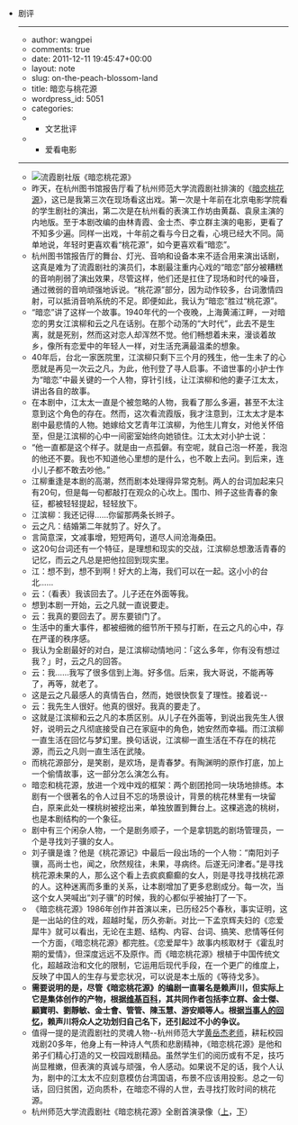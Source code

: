 - 剧评
    - ---
    - author: wangpei
    - comments: true
    - date: 2011-12-11 19:45:47+00:00
    - layout: note
    - slug: on-the-peach-blossom-land
    - title: 暗恋与桃花源
    - wordpress_id: 5051
    - categories:
    - - 文艺批评
    - - 爱看电影
    - ---
    - ![流霞剧社版《暗恋桃花源》](http://www.baibanbao.net/wp-content/uploads/2011/12/anliantaohuayuan.jpg)
    - 昨天，在杭州图书馆报告厅看了杭州师范大学流霞剧社排演的《[暗恋桃花源](http://www.douban.com/group/topic/2122620/)》，这已是我第三次在现场看这出戏。第一次是十年前在北京电影学院看的学生剧社的演出，第二次是在杭州看的表演工作坊由黄磊、袁泉主演的内地版。至于本剧改编的由林青霞、金士杰、李立群主演的电影，更看了不知多少遍。同样一出戏，十年前之看与今日之看，心境已经大不同。简单地说，年轻时更喜欢看“桃花源”，如今更喜欢看“暗恋”。
    - 杭州图书馆报告厅的舞台、灯光、音响和设备本来不适合用来演出话剧，这真是难为了流霞剧社的演员们，本剧最注重内心戏的“暗恋”部分被糟糕的音响削弱了演出效果，尽管这样，他们还是扛住了现场和时代的噪音，通过微弱的音响顽强地诉说。“桃花源”部分，因为动作较多，台词激情四射，可以抵消音响系统的不足。即便如此，我认为“暗恋”胜过“桃花源”。
    - “暗恋”讲了这样一个故事。1940年代的一个夜晚，上海黄浦江畔，一对暗恋的男女江滨柳和云之凡在话别。在那个动荡的“大时代”，此去不是生离，就是死别，然而这对恋人却浑然不觉。他们畅想着未来，漫谈着故乡，像所有恋爱中的年轻人一样，对生活充满最温柔的想象。
    - 40年后，台北一家医院里，江滨柳只剩下三个月的残生，他一生未了的心愿就是再见一次云之凡，为此，他刊登了寻人启事。不谙世事的小护士作为“暗恋”中最关键的一个人物，穿针引线，让江滨柳和他的妻子江太太，讲出各自的故事。
    - 在本剧中，江太太一直是个被忽略的人物，我看了那么多遍，甚至不太注意到这个角色的存在。然而，这次看流霞版，我才注意到，江太太才是本剧中最悲情的人物。她嫁给文艺青年江滨柳，为他生儿育女，对他关怀倍至，但是江滨柳的心中一间密室始终向她锁住。江太太对小护士说：
    - “他一直都是这个样子。就是由一点孤僻。有空呢，就自己泡一杯差，我泡的他还不要。我也不知道他心里想的是什么，也不敢上去问。到后来，连小儿子都不敢去吵他。”
    - 江柳重逢是本剧的高潮，然而剧本处理得异常克制。两人的台词加起来只有20句，但是每一句都敲打在观众的心坎上。围巾、辫子这些青春的象征，都被轻轻提起，轻轻放下。
    - 江滨柳：我还记得……你留那两条长辫子。
    - 云之凡：结婚第二年就剪了。好久了。
    - 言简意深，文减事增，短短两句，道尽人间沧海桑田。
    - 这20句台词还有一个特征，是理想和现实的交战，江滨柳总想激活青春的记忆，而云之凡总是把他拉回到现实里。
    - 江：想不到，想不到啊！好大的上海，我们可以在一起。这小小的台北……
    - 云：（看表）我该回去了。儿子还在外面等我。
    - 想到本剧一开始，云之凡就一直说要走。
    - 云：我真的要回去了。房东要锁门了。
    - 生活中的重大事件，都被细微的细节所干预与打断，在云之凡的心中，存在严谨的秩序感。
    - 我认为全剧最好的对白，是江滨柳动情地问：「这么多年，你有没有想过我？」时，云之凡的回答。
    - 云：我……我写了很多信到上海。好多信。后来，我大哥说，不能再等了，再等，就老了。
    - 这是云之凡最感人的真情告白，然而，她很快恢复了理性。接着说--
    - 云：我先生人很好。他真的很好。我真的要走了。
    - 这就是江滨柳和云之凡的本质区别。从儿子在外面等，到说出我先生人很好，说明云之凡彻底接受自己在家庭中的角色，她安然而幸福。而江滨柳一直生活在回忆与梦幻里。换句话说，江滨柳一直生活在不存在的桃花源，而云之凡则一直生活在武陵。
    - 而桃花源部分，是笑剧，是欢场，是青春梦。有陶渊明的原作打底，加上一个偷情故事，这一部分怎么演怎么有。
    - 暗恋和桃花源，放进一个戏中戏的框架：两个剧团抢同一块场地排练。本剧有一个很著名的令人过目不忘的场景设计，背景的桃花林里有一块留白，原来此处一棵桃树被挖出来，单独放置到舞台上。这棵逃逸的桃树，也是本剧结构的一个象征。
    - 剧中有三个闲杂人物，一个是剧务顺子，一个是拿钥匙的剧场管理员，一个是寻找刘子骥的女人。
    - 刘子骥是谁？他是《桃花源记》中最后一段出场的一个人物：“南阳刘子骥，高尚士也，闻之，欣然规往，未果，寻病终。后遂无问津者。”是寻找桃花源未果的人，那么这个看上去疯疯癫癫的女人，则是寻找寻找桃花源的人。这种迷离而多重的关系，让本剧增加了更多悲剧成分。每一次，当这个女人哭喊出“刘子骥”的时候，我的心都似乎被抽打了一下。
    - 《暗恋桃花源》1986年创作并首演以来，已历经25个春秋，事实证明，这是一出站的住的戏，超越时髦，历久弥新。对比一下孟京辉夫妇的《恋爱犀牛》就可以看出，无论在主题、结构、内容、台词、搞笑、悲情等任何一个方面，《暗恋桃花源》都完胜。《恋爱犀牛》故事内核取材于《霍乱时期的爱情》，但深度远远不及原作。而《暗恋桃花源》根植于中国传统文化，超越政治和文化的限制，它运用后现代手段，在一个更广的维度上，反映了中国人的生存与爱恋状况，可以说是本土版的《等待戈多》。
    - **需要说明的是，尽管《暗恋桃花源》的编剧一直署名是赖声川，但实际上它是集体创作的产物，根据[维基百科](http://zh.wikipedia.org/wiki/暗戀桃花源)，其共同作者包括李立群、金士傑、顧寶明、劉靜敏、金士會、管管、陳玉慧、游安順等人。根据[当事人的回忆](http://www.taiwanus.net/news/news/2011/201111021555351742.htm)，赖声川将众人之功划归自己名下，还引起过不小的争议。**
    - 值得一提的是流霞剧社的灵魂人物--杭州师范大学[黄岳杰老师](http://www.baibanbao.net/nonfiction/sing-in-the-dark-nigh/)，耕耘校园戏剧20多年，他身上有一种诗人气质和悲剧精神，《暗恋桃花源》是他和弟子们精心打造的又一校园戏剧精品。虽然学生们的阅历或有不足，技巧尚显稚嫩，但表演的真诚与顽强，令人感动。如果说不足的话，我个人认为，剧中的江太太不应刻意模仿台湾国语，布景不应该用投影。总之一句话，回归贫困，迈向质朴，在暗恋不得的人世，去寻找打败时间的桃花源。
    - 杭州师范大学流霞剧社《暗恋桃花源》全剧首演录像（[上](http://v.youku.com/v_show/id_XMzI4NDg5OTg4.html---)，[下](http://v.youku.com/v_show/id_XMzI4NDc2ODQ0.html)）
